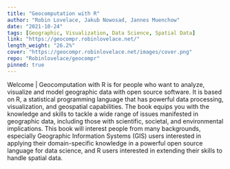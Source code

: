 ```yaml
---
title: "Geocomputation with R"
author: "Robin Lovelace, Jakub Nowosad, Jannes Muenchow"
date: "2021-10-24"
tags: [Geographic, Visualization, Data Science, Spatial Data]
link: "https://geocompr.robinlovelace.net/"
length_weight: "26.2%"
cover: "https://geocompr.robinlovelace.net/images/cover.png"
repo: "Robinlovelace/geocompr"
pinned: true
---
```


Welcome | Geocomputation with R is for people who want to analyze, visualize and model geographic data with open source software. It is based on R, a statistical programming language that has powerful data processing, visualization, and geospatial capabilities. The book equips you with the knowledge and skills to tackle a wide range of issues manifested in geographic data, including those with scientific, societal, and environmental implications. This book will interest people from many backgrounds, especially Geographic Information Systems (GIS) users interested in applying their domain-specific knowledge in a powerful open source language for data science, and R users interested in extending their skills to handle spatial data.
